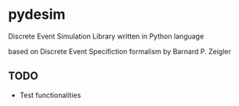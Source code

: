 # pydesim

Discrete Event Simulation Library 
written in Python language

based on Discrete Event Specifiction formalism by Barnard P. Zeigler

## TODO
- Test functionalities